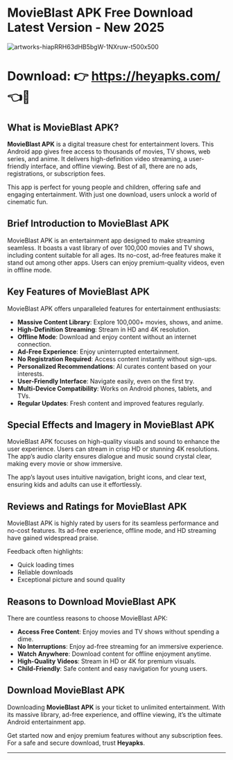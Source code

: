 # MovieBlast APK Free Download Latest Version -  New 2025 

![artworks-hiapRRH63dHB5bgW-1NXruw-t500x500](https://github.com/user-attachments/assets/7d17f52f-82e3-4f15-ad55-32e228fb8fbf)


# Download: 👉 https://heyapks.com/ 👈📲

## What is MovieBlast APK?  

**MovieBlast APK** is a digital treasure chest for entertainment lovers. This Android app gives free access to thousands of movies, TV shows, web series, and anime. It delivers high-definition video streaming, a user-friendly interface, and offline viewing. Best of all, there are no ads, registrations, or subscription fees.  

This app is perfect for young people and children, offering safe and engaging entertainment. With just one download, users unlock a world of cinematic fun.  

## Brief Introduction to MovieBlast APK  

MovieBlast APK is an entertainment app designed to make streaming seamless. It boasts a vast library of over 100,000 movies and TV shows, including content suitable for all ages. Its no-cost, ad-free features make it stand out among other apps. Users can enjoy premium-quality videos, even in offline mode.  

## Key Features of MovieBlast APK  

MovieBlast APK offers unparalleled features for entertainment enthusiasts:  

- **Massive Content Library**: Explore 100,000+ movies, shows, and anime.  
- **High-Definition Streaming**: Stream in HD and 4K resolution.  
- **Offline Mode**: Download and enjoy content without an internet connection.  
- **Ad-Free Experience**: Enjoy uninterrupted entertainment.  
- **No Registration Required**: Access content instantly without sign-ups.  
- **Personalized Recommendations**: AI curates content based on your interests.  
- **User-Friendly Interface**: Navigate easily, even on the first try.  
- **Multi-Device Compatibility**: Works on Android phones, tablets, and TVs.  
- **Regular Updates**: Fresh content and improved features regularly.  

## Special Effects and Imagery in MovieBlast APK  

MovieBlast APK focuses on high-quality visuals and sound to enhance the user experience. Users can stream in crisp HD or stunning 4K resolutions. The app’s audio clarity ensures dialogue and music sound crystal clear, making every movie or show immersive.  

The app’s layout uses intuitive navigation, bright icons, and clear text, ensuring kids and adults can use it effortlessly.  

## Reviews and Ratings for MovieBlast APK  

MovieBlast APK is highly rated by users for its seamless performance and no-cost features. Its ad-free experience, offline mode, and HD streaming have gained widespread praise.  

Feedback often highlights:  
- Quick loading times  
- Reliable downloads  
- Exceptional picture and sound quality  

## Reasons to Download MovieBlast APK  

There are countless reasons to choose MovieBlast APK:  

- **Access Free Content**: Enjoy movies and TV shows without spending a dime.  
- **No Interruptions**: Enjoy ad-free streaming for an immersive experience.  
- **Watch Anywhere**: Download content for offline enjoyment anytime.  
- **High-Quality Videos**: Stream in HD or 4K for premium visuals.  
- **Child-Friendly**: Safe content and easy navigation for young users.  

## Download MovieBlast APK  

Downloading **MovieBlast APK** is your ticket to unlimited entertainment. With its massive library, ad-free experience, and offline viewing, it’s the ultimate Android entertainment app.  

Get started now and enjoy premium features without any subscription fees. For a safe and secure download, trust **Heyapks**.  

---
